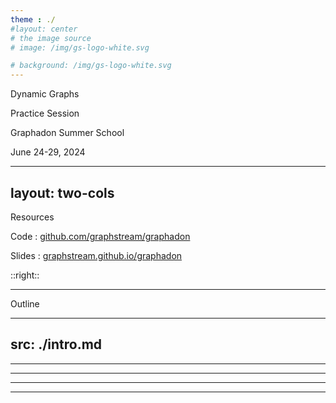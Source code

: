 ```yaml
---
theme : ./
#layout: center
# the image source
# image: /img/gs-logo-white.svg

# background: /img/gs-logo-white.svg
---
```


<p class="text-[70px] leading-[1.4] font-bold"> Dynamic Graphs </p>

<p class="text-[40px] "> Practice Session </p>

<p class="text-[40px] leading-[1.4] "> Graphadon Summer School </p>
<p class="text-[30px] "> June 24-29, 2024 </p>

---
layout: two-cols
---

<p class="text-4xl leading-[1.4]">Resources</p>

Code : [github.com/graphstream/graphadon](https://github.com/graphstream/graphadon)

Slides : [graphstream.github.io/graphadon](https://graphstream.github.io/graphadon)



::right::
<div class="flex flex-col items-center">
<QRCode
    :width="300"
    :height="300"
    type="svg"
    data="https://github.com/graphstream/graphadon"
    :margin="10"
    :imageOptions="{ margin: 10 }"
    :dotsOptions="{ color: '#000' ,type: 'rounded'}"
    image="/img/gs-logo.svg"
/>
</div>
<!-- ![Sources for Codes and Presentations](/img/qr-graphstream.github.io-gs-talk.svg) -->

---

<p class="text-4xl leading-[1.4]">Outline</p>

<Toc maxDepth=1 />



---
src: ./intro.md
---


---
<!-- src: ./tutorials.md -->
---

--- 
<!-- src: ./communities.md -->
--- 